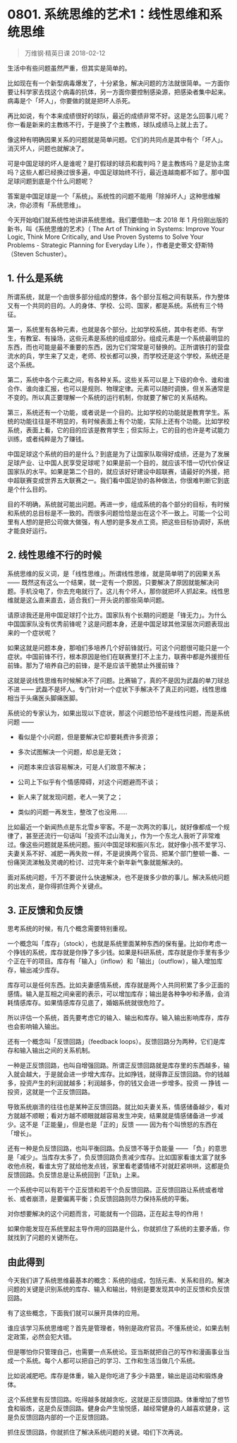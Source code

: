 # 0801. 系统思维的艺术1：线性思维和系统思维
> 万维钢·精英日课
2018-02-12

生活中有些问题虽然严重，但其实是简单的。

比如现在有一个新型病毒爆发了，十分紧急，解决问题的方法就很简单。一方面你要让科学家去找这个病毒的抗体，另一方面你要控制感染源，把感染者集中起来。病毒是个「坏人」，你要做的就是把坏人杀死。

再比如说，有个本来成绩很好的球队，最近的成绩非常不好。这是怎么回事儿呢？你一看是新来的主教练不行，于是换了个主教练，球队成绩马上就上去了。

像这种有明确因果关系的问题就是简单问题。它们的共同点是其中有个「坏人」。消灭坏人，问题也就解决了。

可是中国足球的坏人是谁呢？是打假球的球员和裁判吗？是主教练吗？是足协主席吗？这些人都已经换过很多遍，中国足球始终不行，最近连越南都不如了。那中国足球问题到底是个什么问题呢？

答案是中国足球是一个「系统」。系统性的问题不能用「除掉坏人」这种思维解决，你必须有「系统思维」。

今天开始咱们就系统性地讲讲系统思维。我们要借助一本 2018 年 1 月份刚出版的新书，叫《系统思维的艺术》（ The Art of Thinking in Systems: Improve Your Logic, Think More Critically, and Use Proven Systems to Solve Your Problems - Strategic Planning for Everyday Life ），作者是史蒂文·舒斯特（Steven Schuster）。

## 1. 什么是系统
所谓系统，就是一个由很多部分组成的整体，各个部分互相之间有联系，作为整体又有一个共同的目的。人的身体、学校、公司、国家，都是系统。系统有三个特征。

第一，系统里有各种元素，也就是各个部分。比如学校系统，其中有老师、有学生，有教室、有操场，这些元素是系统的组成部分。组成元素是一个系统最明显的东西，而也可能是最不重要的东西，因为它们常常是可替换的。正所谓铁打的营盘流水的兵，学生来了又走，老师、校长都可以换，而学校还是这个学校，系统还是这个系统。

第二，系统中各个元素之间，有各种关系。这些关系可以是上下级的命令、谁和谁合作、谁向谁汇报，也可以是规则、物理定律。元素可以随时调换，但关系通常是不变的。所以真正要理解一个系统的运行机制，你就要了解它的关系结构。

第三，系统还有一个功能，或者说是一个目的。比如学校的功能就是教育学生。系统的功能往往是不明显的，有时候表面上有个功能，实际上还有个功能。比如学校系统，表面上看，它的目的应该是教育学生；但实际上，它的目的也许是考试能力训练，或者纯粹是为了赚钱。

中国足球这个系统的目的是什么？到底是为了让国家队取得好成绩，还是为了发展足球产业、让中国人民享受足球呢？如果是前一个目的，就应该不惜一切代价保证国家队的水平。如果是第二个目的，就应该好好建设中超联赛，请最好的外援，把中超联赛变成世界五大联赛之一。我们看中国足协的各种做法，你很难判断它到底是个什么目的。

目的不明确，系统就可能出问题。再进一步，组成系统的各个部分的目标，有时候和系统的总目标是不一致的。而很多问题恰恰是出在这个不一致上。可能一个公司里有人想的是把公司做大做强，有人想的是多发点工资。把这些目标协调好，系统才能良好运行。

## 2. 线性思维不行的时候
系统思维的反义词，是「线性思维」。所谓线性思维，就是简单明了的因果关系 —— 既然这有这么一个结果，就一定有一个原因，只要解决了原因就能解决问题。手机没电了，你去充电就行了。这儿有个坏人，那你就把坏人抓起来。线性思维就是这么直来直去，适合我们一开头说的那些简单问题。

请原谅我还是用中国足球打个比方。国家队有个长期的问题是「锋无力」。为什么中国国家队没有优秀前锋呢？这是问题本身，还是中国足球其他深层次问题表现出来的一个症状呢？

如果这就是问题本身，那咱们多培养几个好前锋就行。可这个问题很可能只是一个症状。中国前锋不行，根本原因是他们在联赛里打不上主力，联赛中都是外援担任前锋。那为了培养自己的前锋，是不是应该干脆禁止外援前锋？

这就是说线性思维有时候解决不了问题。比赛输了，真的不是因为武磊的单刀球总不进 —— 武磊不是坏人。专门针对一个症状下手解决不了真正的问题，线性思维相当于头痛医头脚痛医脚。

系统论的专家认为，如果出现以下症状，那这个问题恐怕不是线性问题，而是系统问题 ——

* 看似是个小问题，但是要解决它却要耗费许多资源；

* 多次试图解决一个问题，却总是无效；
* 问题本来应该容易解决，可是人们故意不解决；
* 公司上下似乎有个情感障碍，对这个问题避而不谈；
* 新人来了就发现问题，老人一笑了之；
* 类似的问题一再发生，整改了也没用……

比如最近一个新闻热点是东北雪乡宰客。不是一次两次的事儿，就好像都成一个规律了，甚至还流行一句话叫「投资不过山海关」，作为一个东北人我听了非常难过。像这些问题就是系统问题。振兴中国足球和振兴东北，就好像小孩不爱学习、夫妻关系不好、减肥一再失败一样，不是说换两个官员、把某个部门整顿一番、一份痛哭流涕触及灵魂的检讨、过完年来个新年新气象就能解决的。

面对系统问题，千万不要说什么快速解决，也不是拨多少款的事儿。解决系统问题的出发点，是你得抓住两个关键点。

## 3. 正反馈和负反馈
思考系统的时候，有几个概念需要特别重视。

一个概念叫「库存」（stock），也就是系统里面某种东西的保有量。比如你考虑一个挣钱的系统，库存就是你挣了多少钱。如果是科研系统，库存就是你手里有多少个正在干的项目。库存有「输入」（inflow）和「输出」（outflow），输入增加库存，输出减少库存。

库存可以是任何东西。比如夫妻感情系统，库存就是两个人共同积累了多少正面的感情。输入是互相之间亲密的表示，可以增加库存；输出是各种争吵和矛盾，会消耗情感库存。如果情感库存见底了，婚姻系统就很危险了。

所以评估一个系统，首先要考虑它的输入、输出和库存。输入输出影响库存，库存也会影响输入输出。

还有一个概念叫「反馈回路」（feedback loops）。反馈回路分为两种，它们是库存和输入输出之间的关系机制。

一种是正反馈回路，也叫自增强回路。所谓正反馈回路就是库存里的东西越多，输入就会越大，于是就会进一步增大库存。比如挣钱，就得靠正反馈回路。你的钱越多，投资产生的利润就越多；利润越多，你的钱又会进一步增多。投资 — 挣钱 — 投资，这就是一个正反馈回路。

导致系统崩溃的往往也是某种正反馈回路。就比如夫妻关系，情感储备越少，看对方就越不顺眼；看对方越不顺眼就越容易发生冲突，结果就是情感储备进一步减少。这不是「正能量」，但是也是「正的」反馈 —— 因为有个叫愤怒的东西在「增长」。

还有一种是负反馈回路，也叫平衡回路。负反馈不等于负能量 —— 「负」的意思是「减少」。当库存太多了，负反馈回路负责减少库存。比如国家看谁太富了就多收他点税，看谁太穷了就给他发点钱，家里看老婆情绪不对就赶紧哄哄，这都是负反馈回路。负反馈总是让系统回到「正轨」上来。

一个系统中可以有若干个正反馈和若干个负反馈回路。正反馈回路让系统或者增长、或者崩溃，是要偏离平衡；负反馈回路则尽力保持系统的平衡。

对你想要解决的这个问题而言，可能就有一个回路，正在起主导的作用！

如果你能发现在系统里起主导作用的回路是什么，你就抓住了系统的主要矛盾，你就找到了问题的关键所在。

## 由此得到
今天我们讲了系统思维最基本的概念：系统的组成，包括元素、关系和目的。解决问题的关键是识别系统的库存、输入和输出，特别是要发现其中的正反馈和负反馈回路。

有了这些概念，下面我们就可以展开具体的应用。

谁应该学习系统思维呢？首先是管理者，特别是政府官员。不懂系统论，如果去制定政策，必然会犯大错。

但是哪怕你只管理自己，也需要一点系统论。亚当斯就把自己的写作和漫画事业当成一个系统。每个人都可以把自己的学习、工作和生活当做几个系统。

比如说减肥吧。库存是体重，输入是你吃进了多少卡路里，输出是运动和锻炼身体。

这个系统里有反馈回路。吃得越多就越贪吃，这就是正反馈回路。体重增加了想节食和锻炼，这是负反馈回路。健身会产生愉悦感，越经常健身的人越喜欢健身，这是负反馈回路内部的一个正反馈回路。

抓住反馈回路，你就抓住了解决系统问题的关键。咱们下次再说。



